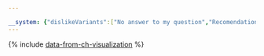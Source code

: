 ```yaml
---

__system: {"dislikeVariants":["No answer to my question","Recomendations didn't help","The content doesn't match title","Other"]}
---
```

{% include [data-from-ch-visualization](../../_includes/tutorials/data-from-ch-visualization.md) %}
